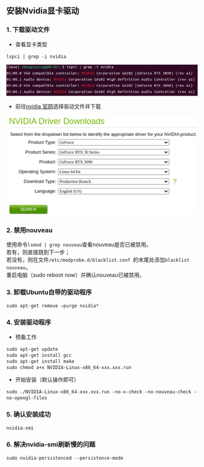 ## 安装Nvidia显卡驱动
### 1. 下载驱动文件  
- 查看显卡类型
```
lspci | grep -i nvidia
```
<p align="center">
  <img src="nvidia-info.png" alt="nvidia-info" width="600"/>
</p>

- 前往[nvidia 官网](https://www.nvidia.com/Download/index.aspx)选择驱动文件并下载
<p align="center">
  <img src="driver.png" alt="nvidia-info" width="600"/>
</p>

### 2. 禁用nouveau
使用命令```lsmod | grep nouveau```查看nouveau是否已被禁用。  
若有，则直接跳到下一步；  
若没有，则在文件```/etc/modprobe.d/blacklist.conf ```的末尾处添加```blacklist nouveau```，  
重启电脑（sudo reboot now）并确认nouveau已被禁用。


### 3. 卸载Ubuntu自带的驱动程序
```
sudo apt-get remove –purge nvidia*
```

### 4. 安装驱动程序
- 预备工作
```
sudo apt-get update
sudo apt-get install gcc
sudo apt-get install make
sudo chmod a+x NVIDIA-Linux-x86_64-xxx.xxx.run
```
- 开始安装（默认操作即可）
```
sudo ./NVIDIA-Linux-x86_64-xxx.xxx.run -no-x-check -no-nouveau-check -no-opengl-files

```

### 5. 确认安装成功
```
nvidia-smi 
```

### 6. 解决nvidia-smi刷新慢的问题
```
sudo nvidia-persistenced --persistence-mode
```

